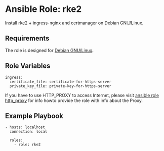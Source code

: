 # Ansible Role: rke2

Install [rke2](https://docs.rke2.io/) + ingress-nginx and certmanager on Debian GNU/Linux.

## Requirements
The role is designed for [Debian GNU/Linux](https://debian.org).

## Role Variables

```
ingress:
  certificate_file: certificate-for-https-server
  private_key_file: private-key-for-https-server
```

If you have to use HTTP_PROXY to access Internet, please visit [ansible role http_proxy](https://github.com/semik/ansible-role-http-proxy/tree/split#role-variables) for info howto provide the role with info about the Proxy.

## Example Playbook
```
- hosts: localhost
  connection: local

  roles:
    - role: rke2
```
